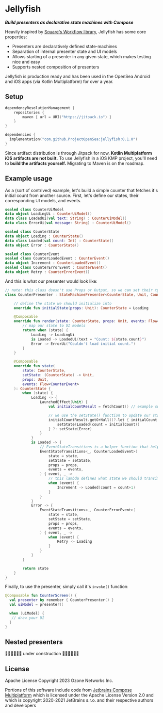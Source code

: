# Jellyfish
***Build presenters as declarative state machines with Compose***

Heavily inspired by [Square's Workflow library](https://square.github.io/workflow/), Jellyfish has some core properties:
- Presenters are declaratively defined state-machines
- Separation of internal presenter state and UI models
- Allows starting of a presenter in any given state, which makes testing nice and easy
- Supports nested composition of presenters

 Jellyfish is production ready and has been used in the OpenSea Android and iOS apps (via Kotlin Multiplatform) for over a year.

## Setup
```kotlin
dependencyResolutionManagement {
    repositories {
        maven { url = URI("https://jitpack.io") }
    }
}

dependencies {
  implementation("com.github.ProjectOpenSea:jellyfish:0.1.0")
}
```
Since artifact distribution is through Jitpack for now, **Kotlin Multiplatform iOS artifacts are not built.** To use Jellyfish in a iOS KMP project, you'll need to **build the artifacts yourself.** Migrating to Maven is on the roadmap.

## Example usage
As a (sort of contrived) example, let's build a simple counter that fetches it's initial count from another source. First, let's define our states, their corresponding UI models, and events.
```kotlin
sealed class CounterUiModel
data object LoadingUi : CounterUiModel()
data class LoadedUi(val text: String) : CounterUiModel()
data class ErrorUi(val message: String) : CounterUiModel()

sealed class CounterState
data object Loading : CounterState()
data class Loaded(val count: Int) : CounterState()
data object Error : CounterState()

sealed class CounterEvent
sealed class CounterLoadedEvent : CounterEvent()
data object Increment : CounterLoadedEvent()
sealed class CounterErrorEvent : CounterEvent()
data object Retry : CounterErrorEvent()
```

And this is what our presenter would look like:
```kotlin
// note: this class doesn't use Props or Output, so we can set their types to Unit.
class CounterPresenter : StateMachinePresenter<CounterState, Unit, CounterEvent, Unit, CounterUiModel>() {

    // define the state we should initialize into
    override fun initialState(props: Unit): CounterState = Loading

    @Composable
    override fun render(state: CounterState, props: Unit, events: Flow<CounterEvent>): CounterUiModel {
        // map our state to UI models
        return when (state) {
            Loading -> LoadingUi
            is Loaded -> LoadedUi(text = "Count: ${state.count}")
            Error -> ErrorUi("Couldn't load initial count.")
        }
    }

    @Composable
    override fun state(
        state: CounterState,
        setState: (CounterState) -> Unit,
        props: Unit,
        events: Flow<CounterEvent>
    ): CounterState {
        when (state) {
            Loading -> {
                LaunchedEffect(Unit) {
                    val initialCountResult = fetchCount() // example suspending call that returns a Result

                    // we use the setState() function to update our state.
                    initialCountResult.getOrNull()?.let { initialCount ->
                        setState(Loaded(count = initialCount))
                    } ?: setState(Error)
                }
            }
            is Loaded -> {
                // EventStateTransitions is a helper function that helps enforce we are only accepting the events we declare in this state.
                EventStateTransitions<_, CounterLoadedEvent>(
                    state = state,
                    setState = setState,
                    props = props,
                    events = events,
                ) { event, _ ->
                    // this lambda defines what state we should transition to when receiving an event.
                    when (event) {
                        Increment -> Loaded(count = count+1)
                    }
                }
            }
            Error -> {
                EventStateTransitions<_, CounterErrorEvent>(
                    state = state,
                    setState = setState,
                    props = props,
                    events = events,
                ) { event, _ ->
                    when (event) {
                        Retry -> Loading
                    }
                }
            }
        }

        return state
    }
}

```

Finally, to use the presenter, simply call it's `invoke()` function:
```kotlin
@Composable fun CounterScreen() {
  val presenter by remember { CounterPresenter() }
  val uiModel = presenter()

  when (uiModel) {
   // draw your UI
  }
}
```

## Nested presenters
🚧🚧🚧🚧🚧🚧 under construction 🚧🚧🚧🚧🚧🚧

## License
Apache License Copyright 2023 Ozone Networks Inc.

Portions of this software include code from [Jetbrains Compose Multiplatform](https://github.com/JetBrains/compose-multiplatform)  which is licensed under the Apache License Version 2.0 and which is copyright 2020-2021 JetBrains s.r.o. and their respective authors and developers 
